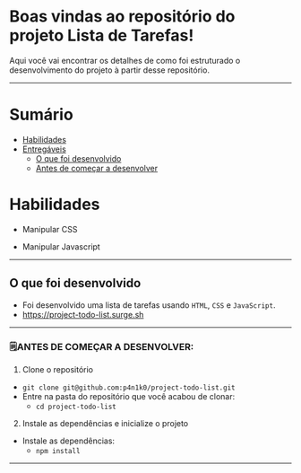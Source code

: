 # Boas vindas ao repositório do projeto Lista de Tarefas!

Aqui você vai encontrar os detalhes de como foi estruturado o desenvolvimento do projeto à partir desse repositório.

---

# Sumário

- [Habilidades](#habilidades)
- [Entregáveis](#entregáveis)
  - [O que foi desenvolvido](#o-que-foi-desenvolvido)
  - [Antes de começar a desenvolver](#antes-de-começar-a-desenvolver)


# Habilidades

- Manipular CSS

- Manipular Javascript

--- 

## O que foi desenvolvido

- Foi desenvolvido uma lista de tarefas usando `HTML`, `CSS` e `JavaScript`.
- https://project-todo-list.surge.sh

---

### 🗒ANTES DE COMEÇAR A DESENVOLVER:

1. Clone o repositório
  * `git clone git@github.com:p4n1k0/project-todo-list.git`
  * Entre na pasta do repositório que você acabou de clonar:
    * `cd project-todo-list`

2. Instale as dependências e inicialize o projeto
  * Instale as dependências:
    * `npm install`

---


